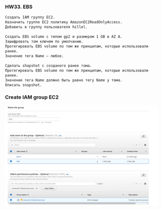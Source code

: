 ### HW33. EBS
``` 
Создать IAM группу EC2.
Назначить группе EC2 политику AmazonEC2ReadOnlyAccess.
Добавить в группу пользователя hillel.

Создать EBS volume c типом gp2 и размером 1 GB в AZ A.
Зашифровать том ключем по умолчанию.
Протегировать EBS volume по тем же принципам, которые использовали ранее.
Значение тега Name — любое.

Сделать shapshot c созданого ранее тома.
Протегировать EBS volume по тем же принципам, которые использовали ранее.
Значение тега Name должно быть равно тегу Name у тома.
Описать snapshot.
```
### Create IAM group EC2 
![screen shot web page](https://github.com/v-kostyukov/ithillel-tasks/blob/master/HW33/img/screen1.png)
